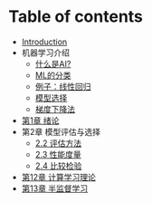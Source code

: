 # Table of contents

* [Introduction](README.md)
* 机器学习介绍
    * [什么是AI?](CommonSense/1.md)
    * [ML的分类](CommonSense/2.md)
    * [例子：线性回归](CommonSense/3.md)
    * [模型选择](CommonSense/4.md)
    * [梯度下降法](CommonSense/5.md)  
* [第1章 绪论](Chapter1/1.md)
* 第2章 模型评估与选择
    * [2.2 评估方法](Chapter2/2Evaluation.md)
    * [2.3 性能度量](Chapter2/3Performance.md)
    * [2.4 比较检验](Chapter2/4Compare.md)
* [第12章 计算学习理论](Chapter12/Theory.md)
* [第13章 半监督学习](Chapter13/SemiSupervised.md)
